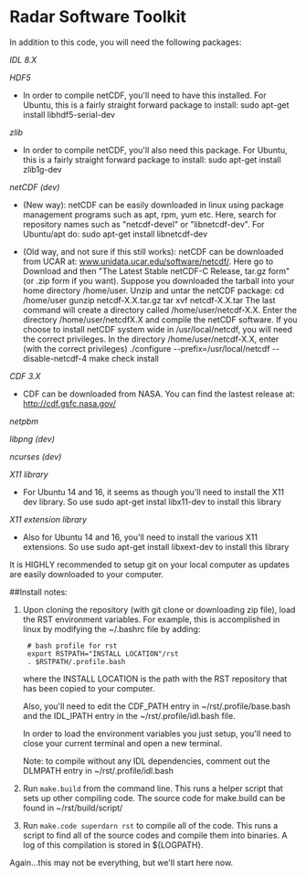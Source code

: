 Radar Software Toolkit
========

In addition to this code, you will need the following packages:

*IDL 8.X*

*HDF5*

- In order to compile netCDF, you'll need to have this installed.  For Ubuntu, this is a fairly
  straight forward package to install:
        sudo apt-get install libhdf5-serial-dev

*zlib*

- In order to compile netCDF, you'll also need this package.  For Ubuntu, this is a fairly
  straight forward package to install:
        sudo apt-get install zlib1g-dev

*netCDF (dev)*

- (New way): netCDF can be easily downloaded in linux using package management programs such as 
  apt, rpm, yum etc.  Here, search for repository names such as "netcdf-devel" or "libnetcdf-dev".
  For Ubuntu/apt do:
       sudo apt-get install libnetcdf-dev

- (Old way, and not sure if this still works): netCDF can be downloaded from UCAR at:  www.unidata.ucar.edu/software/netcdf/.  Here go to 
  Download and then "The Latest Stable netCDF-C Release, tar.gz form"  (or .zip form if you want).
  Suppose you downloaded the tarball into your home directory /home/user. Unzip and untar the 
  netCDF package: 
       cd /home/user 
       gunzip netcdf-X.X.tar.gz 
       tar xvf netcdf-X.X.tar
  The last command will create a directory called /home/user/netcdf-X.X. Enter the directory 
  /home/user/netcdfX.X and compile the netCDF software. If you choose to install netCDF system 
  wide in /usr/local/netcdf, you will need the correct privileges. In the directory 
  /home/user/netcdf-X.X, enter (with the correct privileges) 
       ./configure --prefix=/usr/local/netcdf --disable-netcdf-4 make check install


*CDF 3.X*

- CDF can be downloaded from NASA.  You can find the lastest release at: http://cdf.gsfc.nasa.gov/


*netpbm*

*libpng (dev)*

*ncurses (dev)*

*X11 library*

- For Ubuntu 14 and 16, it seems as though you'll need to install the X11 dev library. So use
sudo apt-get instal libx11-dev to install this library

*X11 extension library*

- Also for Ubuntu 14 and 16, you'll need to install the various X11 extensions. So use
sudo apt-get install libxext-dev to install this library




It is HIGHLY recommended to setup git on your local computer as updates are easily downloaded to
your computer.


##Install notes:


1. Upon cloning the repository (with git clone or downloading zip file), load the RST environment 
   variables.  For example, this is accomplished in linux by modifying the ~/.bashrc file by
   adding:

        # bash profile for rst
        export RSTPATH="INSTALL LOCATION"/rst
        . $RSTPATH/.profile.bash

   where the INSTALL LOCATION is the path with the RST repository that has been copied to your
   computer.

   Also, you'll need to edit the CDF_PATH entry in ~/rst/.profile/base.bash and the IDL_IPATH
   entry in the ~/rst/.profile/idl.bash file.

   In order to load the environment variables you just setup, you'll need to close your current terminal and
   open a new terminal.

   Note: to compile without any IDL dependencies, comment out the DLMPATH entry in ~/rst/.profile/idl.bash

2. Run `make.build` from the command line.  This runs a helper script that sets up other 
compiling code.  The source code for make.build can be found in ~/rst/build/script/

3. Run `make.code superdarn rst` to compile all of the code.  This runs a script to find
all of the source codes and compile them into binaries.  A log of this compilation is 
stored in ${LOGPATH}.

Again...this may not be everything, but we'll start here now.
